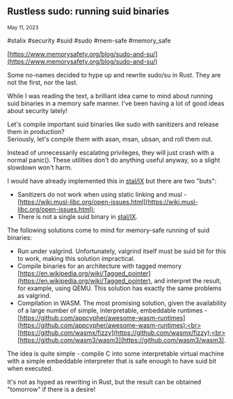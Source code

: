 ## Rustless sudo: running suid binaries
<sup> May 11, 2023 </sup>

#stalix #security #suid #sudo #mem-safe #memory_safe

[https://www.memorysafety.org/blog/sudo-and-su/](https://www.memorysafety.org/blog/sudo-and-su/)

Some no-names decided to hype up and rewrite sudo/su in Rust. They are not the first, nor the last.

While I was reading the text, a brilliant idea came to mind about running suid binaries in a memory safe manner. I've been having a lot of good ideas about security lately!

Let's compile important suid binaries like sudo with sanitizers and release them in production?<br>
Seriously, let's compile them with asan, msan, ubsan, and roll them out.

Instead of unnecessarily escalating privileges, they will just crash with a normal panic(). These utilities don't do anything useful anyway, so a slight slowdown won't harm.

I would have already implemented this in [stal/IX](https://github.com/stal-ix) but there are two "buts": 
* Sanitizers do not work when using static linking and musl - 
[https://wiki.musl-libc.org/open-issues.html](https://wiki.musl-libc.org/open-issues.html);
* There is not a single suid binary in [stal/IX](https://github.com/stal-ix).

The following solutions come to mind for memory-safe running of suid binaries: 

* Run under valgrind. Unfortunately, valgrind itself must be suid bit for this to work, making this solution impractical.
* Compile binaries for an architecture with tagged memory [https://en.wikipedia.org/wiki/Tagged_pointer](https://en.wikipedia.org/wiki/Tagged_pointer), 
and interpret the result, for example, using QEMU. This solution has exactly the same problems as valgrind.
* Compilation in WASM. The most promising solution, given the availability of a large number of simple, interpretable, embeddable runtimes - 
[https://github.com/appcypher/awesome-wasm-runtimes](https://github.com/appcypher/awesome-wasm-runtimes):<br>
[https://github.com/wasmx/fizzy](https://github.com/wasmx/fizzy);<br>
[https://github.com/wasm3/wasm3](https://github.com/wasm3/wasm3).

The idea is quite simple - compile C into some interpretable virtual machine with a simple embeddable interpreter that is safe enough to have suid bit when executed.

It's not as hyped as rewriting in Rust, but the result can be obtained "tomorrow" if there is a desire!

